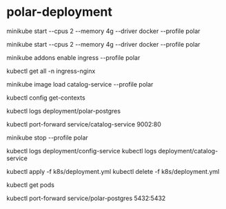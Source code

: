 # polar-deployment


minikube start --cpus 2 --memory 4g --driver docker --profile polar

minikube start --cpus 2 --memory 4g --driver docker --profile polar

minikube addons enable ingress --profile polar

kubectl get all -n ingress-nginx

minikube image load catalog-service --profile polar

kubectl config get-contexts


kubectl logs deployment/polar-postgres

kubectl port-forward service/catalog-service 9002:80

minikube stop --profile polar


kubectl logs deployment/config-service
kubectl logs deployment/catalog-service

kubectl apply -f k8s/deployment.yml
kubectl delete -f k8s/deployment.yml





kubectl get pods

kubectl port-forward service/polar-postgres 5432:5432
